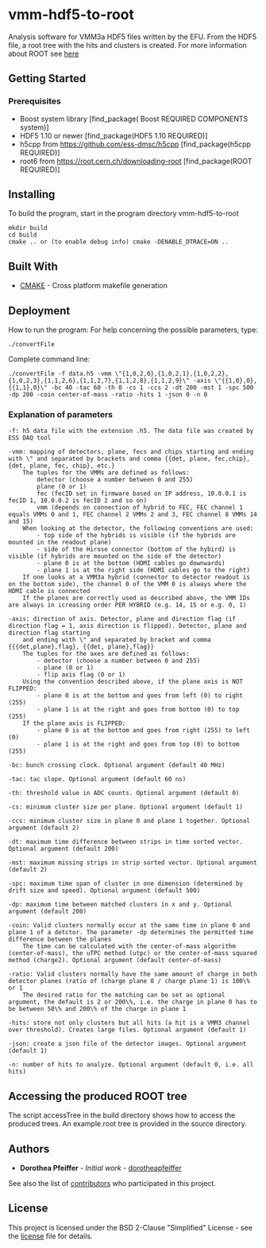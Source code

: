 
# vmm-hdf5-to-root

Analysis software for VMM3a HDF5 files written by the EFU. From the HDF5 file, a root tree with the hits and clusters is created.
For more information about ROOT see [here](https://root.cern.ch/)

## Getting Started

### Prerequisites
- Boost system library [find_package( Boost REQUIRED COMPONENTS system)]
- HDF5 1.10 or newer [find_package(HDF5 1.10 REQUIRED)]
- h5cpp from https://github.com/ess-dmsc/h5cpp [find_package(h5cpp REQUIRED)]
- root6 from https://root.cern.ch/downloading-root [find_package(ROOT REQUIRED)]



## Installing

To build the program, start in the program directory vmm-hdf5-to-root
```
mkdir build
cd build
cmake .. or (to enable debug info) cmake -DENABLE_DTRACE=ON ..
```
## Built With
* [CMAKE](https://cmake.org/) - Cross platform makefile generation

## Deployment
How to run the program:
For help concerning the possible parameters, type:
```
./convertFile 
```

Complete command line:
```
./convertFile -f data.h5 -vmm \"{1,0,2,0},{1,0,2,1},{1,0,2,2},{1,0,2,3},{1,1,2,6},{1,1,2,7},{1,1,2,8},{1,1,2,9}\" -axis \"{{1,0},0},{{1,1},0}\" -bc 40 -tac 60 -th 0 -cs 1 -ccs 2 -dt 200 -mst 1 -spc 500 -dp 200 -coin center-of-mass -ratio -hits 1 -json 0 -n 0

```
### Explanation of parameters
  
    -f: h5 data file with the extension .h5. The data file was created by ESS DAQ tool
    
    -vmm: mapping of detectors, plane, fecs and chips starting and ending with \" and separated by brackets and comma {{det, plane, fec,chip}, {det, plane, fec, chip}, etc.}
        The tuples for the VMMs are defined as follows:
            detector (choose a number between 0 and 255)
            plane (0 or 1)
            fec (fecID set in firmware based on IP address, 10.0.0.1 is fecID 1, 10.0.0.2 is fecID 2 and so on)
            vmm (depends on connection of hybrid to FEC, FEC channel 1 equals VMMs 0 and 1, FEC channel 2 VMMs 2 and 3, FEC channel 8 VMMs 14 and 15)
        When looking at the detector, the following conventions are used:
            - top side of the hybrids is visible (if the hybrids are mounted in the readout plane)
            - side of the Hirose connector (bottom of the hybird) is visible (if hybrids are mounted on the side of the detector)
            - plane 0 is at the bottom (HDMI cables go downwards)
            - plane 1 is at the right side (HDMI cables go to the right)
        If one looks at a VMM3a hybrid (connector to detector readout is on the bottom side), the channel 0 of the VMM 0 is always where the HDMI cable is connected
        If the planes are correctly used as described above, the VMM IDs are always in icreasing order PER HYBRID (e.g. 14, 15 or e.g. 0, 1)

    -axis: direction of axis. Detector, plane and direction flag (if direction flag = 1, axis direction is flipped). Detector, plane and direction flag starting 
        and ending with \" and separated by bracket and comma {{{det,plane},flag}, {{det, plane},flag}}
        The tuples for the axes are defined as follows:
            - detector (choose a number between 0 and 255)
            - plane (0 or 1)
            - flip axis flag (0 or 1)
        Using the convention described above, if the plane axis is NOT FLIPPED:
            - plane 0 is at the bottom and goes from left (0) to right (255)
            - plane 1 is at the right and goes from bottom (0) to top (255)
        If the plane axis is FLIPPED:
            - plane 0 is at the bottom and goes from right (255) to left (0)
            - plane 1 is at the right and goes from top (0) to bottom (255)

    -bc: bunch crossing clock. Optional argument (default 40 MHz)

    -tac: tac slope. Optional argument (default 60 ns)

    -th: threshold value in ADC counts. Optional argument (default 0)

    -cs: minimum cluster size per plane. Optional argument (default 1)

    -ccs: minimum cluster size in plane 0 and plane 1 together. Optional argument (default 2)

    -dt: maximum time difference between strips in time sorted vector. Optional argument (default 200)

    -mst: maximum missing strips in strip sorted vector. Optional argument (default 2)

    -spc: maximum time span of cluster in one dimension (determined by drift size and speed). Optional argument (default 500)

    -dp: maximum time between matched clusters in x and y. Optional argument (default 200)

    -coin: Valid clusters normally occur at the same time in plane 0 and plane 1 of a detctor. The parameter -dp determines the permitted time difference between the planes
        The time can be calculated with the center-of-mass algorithm (center-of-mass), the uTPC method (utpc) or the center-of-mass squared method (charge2). Optional argument (default center-of-mass)

    -ratio: Valid clusters normally have the same amount of charge in both detector planes (ratio of (charge plane 0 / charge plane 1) is 100\% or 1
        The desired ratio for the matching can be set as optional argument, the default is 2 or 200\%, i.e. the charge in plane 0 has to be between 50\% and 200\% of the charge in plane 1

    -hits: store not only clusters but all hits (a hit is a VMM3 channel over threshold). Creates large files. Optional argument (default 1)

    -json: create a json file of the detector images. Optional argument (default 1)

    -n: number of hits to analyze. Optional argument (default 0, i.e. all hits)


  

## Accessing the produced ROOT tree
The script accessTree in the build directory shows how to access the produced trees. An example.root tree is provided in the source directory.


## Authors

* **Dorothea Pfeiffer** - *Initial work* - [dorotheapfeiffer](https://github.com/dorotheapfeiffer)

See also the list of [contributors](https://github.com/ess-dmsc/vmm-hdf5-to-root/contributors) who participated in this project.

## License

This project is licensed under the BSD 2-Clause "Simplified" License - see the [license](https://github.com/ess-dmsc/vmm-hdf5-to-root/contributors/LICENSE.md) file for details.
